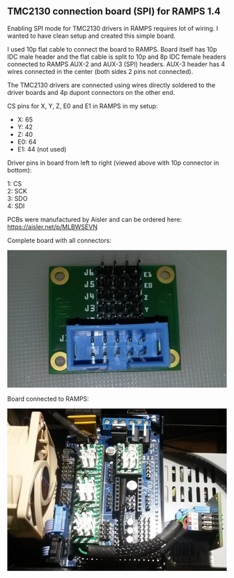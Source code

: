 ## TMC2130 connection board (SPI) for RAMPS 1.4
Enabling SPI mode for TMC2130 drivers in RAMPS requires lot of wiring. I wanted to have clean setup and created this simple board. 

I used 10p flat cable to connect the board to RAMPS. Board itself has 10p IDC male header and the flat cable is split to 10p and 8p IDC female headers connected to RAMPS AUX-2 and AUX-3 (SPI) headers.  AUX-3 header has 4 wires connected in the center (both sides 2 pins not connected).

The TMC2130 drivers are connected using wires directly soldered to the driver boards and 4p dupont connectors on the other end. 

CS pins for X, Y, Z, E0 and E1 in RAMPS in my setup: 
* X: 65
* Y: 42
* Z: 40
* E0: 64
* E1: 44 (not used)

Driver pins in board from left to right (viewed above with 10p connector in bottom):

1: CS<br>
2: SCK<br>
3: SDO<br>
4: SDI<br>


PCBs were manufactured by Aisler and can be ordered here: https://aisler.net/p/MLBWSEVN

Complete board with all connectors:

<img src=https://raw.githubusercontent.com/JPTa/RAMPS-TMC2130-board/master/images/Board.png>

Board connected to RAMPS:

<img src=https://raw.githubusercontent.com/JPTa/RAMPS-TMC2130-board/master/images/Connections.png>
